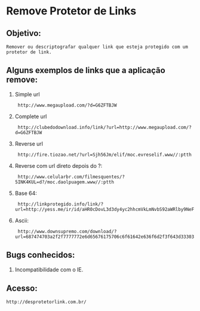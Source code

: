 Remove Protetor de Links
========================

Objetivo:
---------
	Remover ou descriptografar qualquer link que esteja protegido com um protetor de link.

Alguns exemplos de links que a aplicação remove:
-------------------------------------------------

1. Simple url

        http://www.megaupload.com/?d=G6ZFTBJW
2. Complete url

        http://clubedodownload.info/link/?url=http://www.megaupload.com/?d=G6ZFTBJW
3. Reverse url

        http://fire.tiozao.net/?url=Sjh56Jm/elif/moc.evreselif.www//:ptth
4. Reverse com url direto depois do ?:

        http://www.celularbr.com/filmesquentes/?5INK4KUL=d?/moc.daolpuagem.www//:ptth
5. Base 64:

        http://linkprotegido.info/link/?url=http://yess.me/ir/id/aHR0cDovL3d3dy4yc2hhcmVkLmNvbS92aWRlby9NeFFiYWtXRi9PQVBERkVJLmh0bWw=/  
6. Ascii:

        http://www.downsupremo.com/download/?url=687474703a2f2f7777772e6d65676175706c6f61642e636f6d2f3f643d3330354f35323736
   
 Bugs conhecidos:
 ----------------
1.  Incompatibilidade com o IE.

Acesso:
-------
	http://desprotetorlink.com.br/

